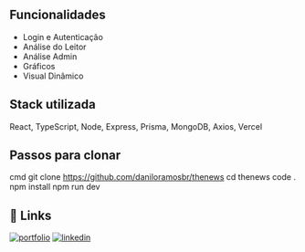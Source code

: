 ## Funcionalidades

- Login e Autenticação
- Análise do Leitor
- Análise Admin
- Gráficos
- Visual Dinâmico

## Stack utilizada

React, TypeScript, Node, Express, Prisma, MongoDB, Axios, Vercel

## Passos para clonar

cmd
git clone https://github.com/daniloramosbr/thenews
cd thenews
code .
npm install
npm run dev

## 🔗 Links

[![portfolio](https://img.shields.io/badge/my_portfolio-000?style=for-the-badge&logo=ko-fi&logoColor=white)](https://daniloramosbr.github.io/portfolio/)
[![linkedin](https://img.shields.io/badge/linkedin-0A66C2?style=for-the-badge&logo=linkedin&logoColor=white)](https://www.linkedin.com/in/daniloramosbr)
